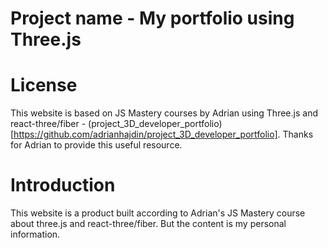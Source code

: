 # Project name - My portfolio using Three.js
# License
This website is based on JS Mastery courses by Adrian using Three.js and react-three/fiber - (project_3D_developer_portfolio)[https://github.com/adrianhajdin/project_3D_developer_portfolio]. Thanks for Adrian to provide this useful resource.
# Introduction
This website is a product built according to Adrian's JS Mastery course about three.js and react-three/fiber. But the content is my personal information.